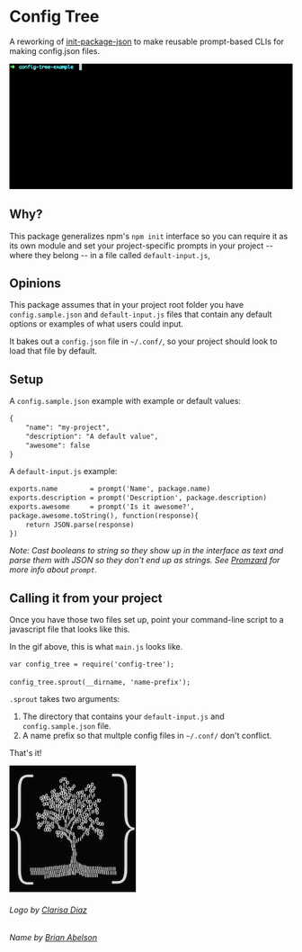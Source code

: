 Config Tree
===

A reworking of [init-package-json](https://github.com/npm/init-package-json) to make reusable prompt-based CLIs for making config.json files.

![](https://raw.githubusercontent.com/mhkeller/config-tree/master/assets/config-tree-example.gif)

## Why?
This package generalizes npm's `npm init` interface so you can require it as its own module and set your project-specific prompts in your project -- where they belong -- in a file called `default-input.js`,

## Opinions

This package assumes that in your project root folder you have `config.sample.json` and `default-input.js` files that contain any default options or examples of what users could input.

It bakes out a `config.json` file in `~/.conf/`, so your project should look to load that file by default.

## Setup

A `config.sample.json` example with example or default values:

````
{
	"name": "my-project",
	"description": "A default value",
	"awesome": false
}
````

A `default-input.js` example:

````
exports.name        = prompt('Name', package.name)
exports.description = prompt('Description', package.description)
exports.awesome     = prompt('Is it awesome?', package.awesome.toString(), function(response){
	return JSON.parse(response)
})

````

*Note: Cast booleans to string so they show up in the interface as text and parse them with JSON so they don't end up as strings. See [Promzard](https://github.com/isaacs/promzard) for more info about `prompt`.*

## Calling it from your project

Once you have those two files set up, point your command-line script to a javascript file that looks like this. 

In the gif above, this is what `main.js` looks like.

````
var config_tree = require('config-tree');

config_tree.sprout(__dirname, 'name-prefix');
````

`.sprout` takes two arguments:

1. The directory that contains your `default-input.js` and `config.sample.json` file. 
2. A name prefix so that multple config files in `~/.conf/` don't conflict.


That's it!

![](https://raw.githubusercontent.com/mhkeller/config-tree/master/assets/config-tree.png)

###### Logo by [Clarisa Diaz](https://twitter.com/Clarii_D)
###### Name by [Brian Abelson](https://github.com/abelsonlive)
